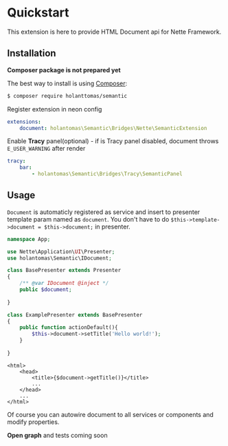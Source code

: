 Quickstart
==========

This extension is here to provide HTML Document api for Nette Framework.


Installation
-----------

**Composer package is not prepared yet**

The best way to install is using [Composer](http://getcomposer.org/):

```sh
$ composer require holanttomas/semantic
```

Register extension in neon config

```yml
extensions:
	document: holantomas\Semantic\Bridges\Nette\SemanticExtension
```

Enable **Tracy** panel(optional) - if is Tracy panel disabled, document throws `E_USER_WARNING` after render

```yml
tracy:
	bar:
		- holantomas\Semantic\Bridges\Tracy\SemanticPanel
```


Usage
------------

`Document` is automaticly registered as service and insert to presenter template param named as `document`.
You don't have to do `$this->template->document = $this->document;` in presenter.

```php
namespace App;

use Nette\Application\UI\Presenter;
use holantomas\Semantic\IDocument;

class BasePresenter extends Presenter
{
	/** @var IDocument @inject */
	public $document;
	
}

class ExamplePresenter extends BasePresenter
{
	public function actionDefault(){
		$this->document->setTitle('Hello world!');
	}
	
}
```

```latte
<html>
	<head>
		<title>{$document->getTitle()}</title>
		...
	</head>
	...
</html>
```

Of course you can autowire document to all services or components and modify properties.


**Open graph** and tests coming soon